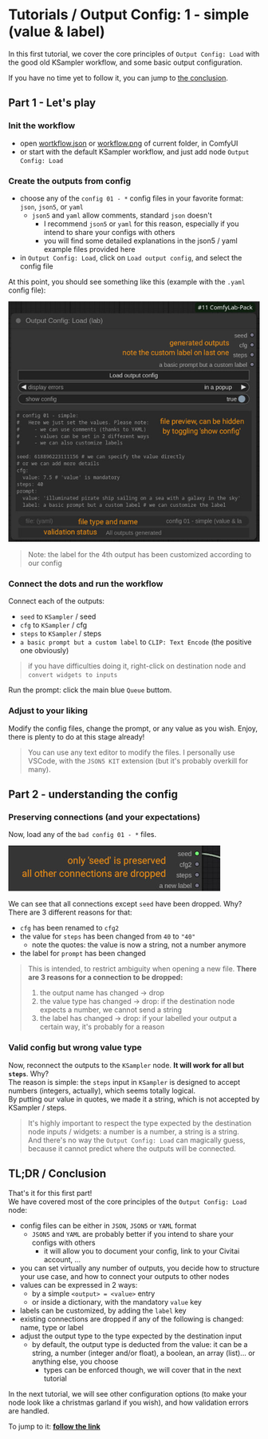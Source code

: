 # Tutorials / Output Config: 1 - simple (value & label)

In this first tutorial, we cover the core principles of `Output Config: Load` with the good old KSampler workflow, and some basic output configuration.

If you have no time yet to follow it, you can jump to [the conclusion](#tldr--conclusion).

## Part 1 - Let's play

### Init the workflow

- open [wortkflow.json](./wortkflow.json) or [workflow.png](./workflow.png) of current folder, in ComfyUI
- or start with the default KSampler workflow, and just add node `Output Config: Load`

### Create the outputs from config

- choose any of the `config 01 - *` config files in your favorite format: `json`, `json5`, or `yaml`
  - `json5` and `yaml` allow comments, standard `json` doesn't
    - I recommend `json5` or `yaml` for this reason, especially if you intend to share your configs with others
    - you will find some detailed explanations in the json5 / yaml example files provided here
- in `Output Config: Load`, click on `Load output config`, and select the config file

At this point, you should see something like this (example with the `.yaml` config file):

![node detail](./details/result%2001.jpg)

> Note: the label for the 4th output has been customized according to our config

### Connect the dots and run the workflow

Connect each of the outputs:

- `seed` to `KSampler` / seed
- `cfg` to `KSampler` / cfg
- `steps` to `KSampler` / steps
- `a basic prompt but a custom label` to `CLIP: Text Encode` (the positive one obviously)

> if you have difficulties doing it, right-click on destination node and `convert widgets to inputs`

Run the prompt: click the main blue `Queue` buttom.

### Adjust to your liking

Modify the config files, change the prompt, or any value as you wish. Enjoy, there is plenty to do at this stage already!

> You can use any text editor to modify the files. I personally use VSCode, with the `JSON5 KIT` extension (but it's probably overkill for many).

## Part 2 - understanding the config

### Preserving connections (and your expectations)

Now, load any of the `bad config 01 - *` files.

![node detail](./details/result%2002.jpg)

We can see that all connections except `seed` have been dropped. Why? There are 3 different reasons for that:

- `cfg` has been renamed to `cfg2`
- the value for `steps` has been changed from `40` to `"40"`
  - note the quotes: the value is now a string, not a number anymore
- the label for `prompt` has been changed

> This is intended, to restrict ambiguity when opening a new file. **There are 3 reasons for a connection to be dropped:**
>
> 1. the output name has changed -> drop
> 2. the value type has changed -> drop: if the destination node expects a number, we cannot send a string
> 3. the label has changed -> drop: if your labelled your output a certain way, it's probably for a reason

### Valid config but wrong value type

Now, reconnect the outputs to the `KSampler` node. **It will work for all but `steps`**. Why? \
The reason is simple: the `steps` input in `KSampler` is designed to accept numbers (integers, actually), which seems totally logical. \
By putting our value in quotes, we made it a string, which is not accepted by KSampler / steps.

> It's highly important to respect the type expected by the destination node inputs / widgets: a number is a number, a string is a string. \
> And there's no way the `Output Config: Load` can magically guess, because it cannot predict where the outputs will be connected.

## TL;DR / Conclusion

That's it for this first part!\
We have covered most of the core principles of the `Output Config: Load` node:

- config files can be either in `JSON`, `JSON5` or `YAML` format
  - `JSON5` and `YAML` are probably better if you intend to share your configs with others
    - it will allow you to document your config, link to your Civitai account, ...
- you can set virtually any number of outputs, you decide how to structure your use case, and how to connect your outputs to other nodes
- values can be expressed in 2 ways:
  - by a simple `<output> = <value>` entry
  - or inside a dictionary, with the mandatory `value` key
- labels can be customized, by adding the `label` key
- existing connections are dropped if any of the following is changed: name, type or label
- adjust the output type to the type expected by the destination input
  - by default, the output type is deducted from the value: it can be a string, a number (integer and/or float), a boolean, an array (list)... or anything else, you choose
    - types can be enforced though, we will cover that in the next tutorial

In the next tutorial, we will see other configuration options (to make your node look like a christmas garland if you wish), and how validation errors are handled.

To jump to it: **[follow the link](../2%20-%20more%20options/)**
